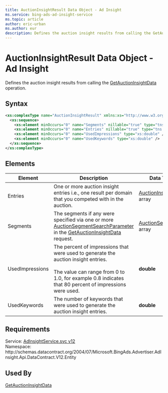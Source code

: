 ```yaml
---
title: AuctionInsightResult Data Object - Ad Insight
ms.service: bing-ads-ad-insight-service
ms.topic: article
author: eric-urban
ms.author: eur
description: Defines the auction insight results from calling the GetAuctionInsightData operation.
---
```

# AuctionInsightResult Data Object - Ad Insight
Defines the auction insight results from calling the [GetAuctionInsightData](getauctioninsightdata.md) operation.

## Syntax
```xml
<xs:complexType name="AuctionInsightResult" xmlns:xs="http://www.w3.org/2001/XMLSchema">
  <xs:sequence>
    <xs:element minOccurs="0" name="Segments" nillable="true" type="tns:ArrayOfAuctionSegment" />
    <xs:element minOccurs="0" name="Entries" nillable="true" type="tns:ArrayOfAuctionInsightEntry" />
    <xs:element minOccurs="0" name="UsedImpressions" type="xs:double" />
    <xs:element minOccurs="0" name="UsedKeywords" type="xs:double" />
  </xs:sequence>
</xs:complexType>
```

## <a name="elements"></a>Elements

|Element|Description|Data Type|
|-----------|---------------|-------------|
|<a name="entries"></a>Entries|One or more auction insight entries i.e., one result per domain that you competed with in the auction.|[AuctionInsightEntry](auctioninsightentry.md) array|
|<a name="segments"></a>Segments|The segments if any were specified via one or more [AuctionSegmentSearchParameter](auctionsegmentsearchparameter.md) in the [GetAuctionInsightData](getauctioninsightdata.md) request.|[AuctionSegment](auctionsegment.md) array|
|<a name="usedimpressions"></a>UsedImpressions|The percent of impressions that were used to generate the auction insight entries.<br/><br/>The value can range from 0 to 1.0, for example 0.8 indicates that 80 percent of impressions were used.|**double**|
|<a name="usedkeywords"></a>UsedKeywords|The number of keywords that were used to generate the auction insight entries.|**double**|

## Requirements
Service: [AdInsightService.svc v12](https://adinsight.api.bingads.microsoft.com/Api/Advertiser/AdInsight/v12/AdInsightService.svc)  
Namespace: http\://schemas.datacontract.org/2004/07/Microsoft.BingAds.Advertiser.AdInsight.Api.DataContract.V12.Entity  

## Used By
[GetAuctionInsightData](getauctioninsightdata.md)  
